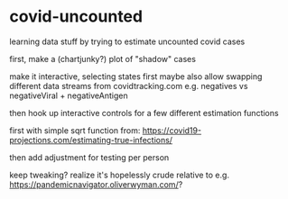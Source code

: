# covid-uncounted
learning data stuff by trying to estimate uncounted covid cases

first, make a (chartjunky?) plot of "shadow" cases

make it interactive, selecting states first
maybe also allow swapping different data streams from covidtracking.com
e.g. negatives vs negativeViral + negativeAntigen 

then hook up interactive controls for a few different estimation functions

first with simple sqrt function from: https://covid19-projections.com/estimating-true-infections/

then add adjustment for testing per person

keep tweaking?
realize it's hopelessly crude relative to e.g. https://pandemicnavigator.oliverwyman.com/?
